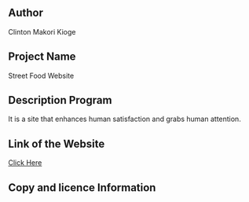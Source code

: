 ## Author

Clinton Makori Kioge

## Project Name

Street Food Website

## Description Program

It is a site that enhances human satisfaction and grabs human attention.

## Link of the Website

[Click Here](https://kingsly62.github.io/StreetFood-website/)

## Copy and licence Information
